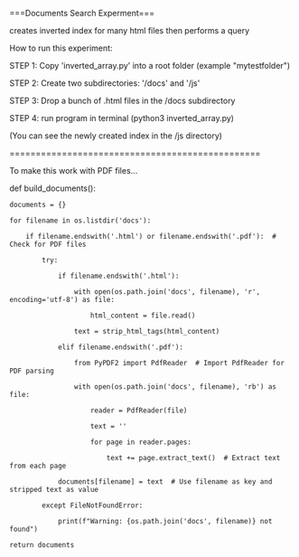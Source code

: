 ===Documents Search Experment===

creates inverted index for many html files then performs a query

How to run this experiment:

STEP 1: Copy 'inverted_array.py' into a root folder (example "mytestfolder")

STEP 2: Create two subdirectories: '/docs' and '/js'

STEP 3: Drop a bunch of .html files in the /docs subdirectory

STEP 4: run program in terminal (python3 inverted_array.py)

(You can see the newly created index in the /js directory)

================================================

To make this work with PDF files...

def build_documents():

    documents = {}

    for filename in os.listdir('docs'):
    
        if filename.endswith('.html') or filename.endswith('.pdf'):  # Check for PDF files
        
            try:
            
                if filename.endswith('.html'):
                
                    with open(os.path.join('docs', filename), 'r', encoding='utf-8') as file:
                    
                        html_content = file.read()
                   
                    text = strip_html_tags(html_content)
                
                elif filename.endswith('.pdf'):
                
                    from PyPDF2 import PdfReader  # Import PdfReader for PDF parsing
                    
                    with open(os.path.join('docs', filename), 'rb') as file:
                    
                        reader = PdfReader(file)
                        
                        text = ''
                        
                        for page in reader.pages:
                        
                            text += page.extract_text()  # Extract text from each page
                
                documents[filename] = text  # Use filename as key and stripped text as value
                
            except FileNotFoundError:
            
                print(f"Warning: {os.path.join('docs', filename)} not found")
    
    return documents
